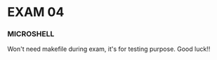<h1>EXAM 04</h1>
<h3>MICROSHELL</h3>
Won't need makefile during exam, it's for testing purpose.
Good luck!!
